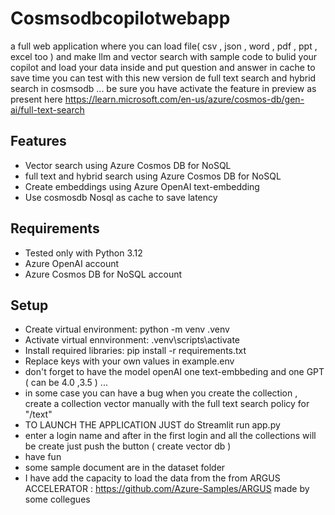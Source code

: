 # Cosmsodbcopilotwebapp
a full web application where you can load file( csv , json , word , pdf , ppt , excel too ) and make llm and vector search with sample code to bulid your copilot and load your data inside and put question and answer in cache to save time
you can test with this new version de full text search and hybrid search in cosmsodb ... be sure you have activate the feature in preview as present here https://learn.microsoft.com/en-us/azure/cosmos-db/gen-ai/full-text-search


## Features
- Vector search using Azure Cosmos DB for NoSQL
- full text and hybrid search using Azure Cosmos DB for NoSQL
- Create embeddings using Azure OpenAI text-embedding
- Use cosmosdb Nosql as cache to save latency

## Requirements
- Tested only with Python 3.12
- Azure OpenAI account
- Azure Cosmos DB for NoSQL account

## Setup
- Create virtual environment: python -m venv .venv
- Activate virtual ennvironment: .venv\scripts\activate
- Install required libraries: pip install -r requirements.txt
- Replace keys with your own values in example.env
- don't forget to have the model openAI one text-embbeding and one GPT ( can be 4.0 ,3.5 ) ...
- in some case you can have a bug when you create the collection , create a collection vector manually with the full text search policy for "/text"
- TO LAUNCH THE APPLICATION JUST do Streamlit run app.py
- enter a login name and after in the first login and all the collections will be create just push the button ( create vector db  )
- have fun
- some sample document are in the dataset folder
- I have add the capacity to load the data from the from ARGUS ACCELERATOR : https://github.com/Azure-Samples/ARGUS made by some collegues 
